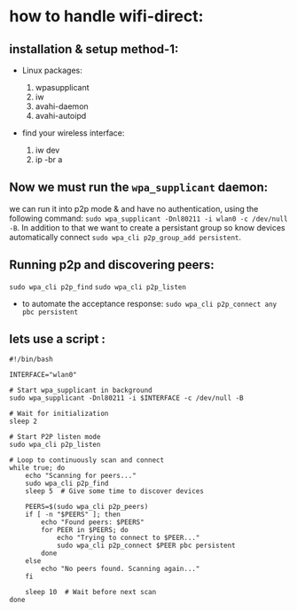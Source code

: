 # how to handle wifi-direct:


## installation & setup method-1:

* Linux packages:
    1. wpasupplicant
    2. iw
    3. avahi-daemon
    4. avahi-autoipd

* find your wireless interface:
    1. iw dev
    2. ip -br a


## Now we must run the `wpa_supplicant` daemon:

we can run it into p2p mode & and have no authentication, using the following command: `sudo wpa_supplicant -Dnl80211 -i wlan0 -c /dev/null -B`.
In addition to that we want to create a persistant group so know devices automatically connect `sudo wpa_cli p2p_group_add persistent`.

## Running p2p and discovering peers:

`sudo wpa_cli p2p_find`
`sudo wpa_cli p2p_listen`


* to automate the acceptance response: `sudo wpa_cli p2p_connect any pbc persistent`


## lets use a script :
```
#!/bin/bash

INTERFACE="wlan0"

# Start wpa_supplicant in background
sudo wpa_supplicant -Dnl80211 -i $INTERFACE -c /dev/null -B

# Wait for initialization
sleep 2

# Start P2P listen mode
sudo wpa_cli p2p_listen

# Loop to continuously scan and connect
while true; do
    echo "Scanning for peers..."
    sudo wpa_cli p2p_find
    sleep 5  # Give some time to discover devices

    PEERS=$(sudo wpa_cli p2p_peers)
    if [ -n "$PEERS" ]; then
        echo "Found peers: $PEERS"
        for PEER in $PEERS; do
            echo "Trying to connect to $PEER..."
            sudo wpa_cli p2p_connect $PEER pbc persistent
        done
    else
        echo "No peers found. Scanning again..."
    fi

    sleep 10  # Wait before next scan
done

```

